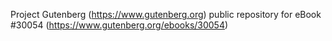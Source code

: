 Project Gutenberg (https://www.gutenberg.org) public repository for eBook #30054 (https://www.gutenberg.org/ebooks/30054)
